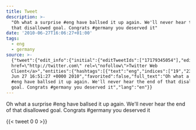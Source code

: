 ```yaml
---
title: Tweet
description: >-
  "Oh what a surprise #eng have ballsed it up again. We'll never hear the end of
  that disallowed goal. Congrats #germany you deserved it"
date: '2010-06-27T16:06:27+01:00'
tags:
  - eng
  - germany
source: >-
  {"tweet":{"edit_info":{"initial":{"editTweetIds":["17179345054"],"editableUntil":"2010-06-27T17:51:27.000Z","editsRemaining":"5","isEditEligible":true}},"retweeted":false,"source":"<a
  href=\"http://twitter.com\" rel=\"nofollow\">Twitter Web
  Client</a>","entities":{"hashtags":[{"text":"eng","indices":["19","23"]},{"text":"germany","indices":["109","117"]}],"symbols":[],"user_mentions":[],"urls":[]},"display_text_range":["0","133"],"favorite_count":"0","id_str":"17179345054","truncated":false,"retweet_count":"0","id":"17179345054","created_at":"Sun
  Jun 27 16:51:27 +0000 2010","favorited":false,"full_text":"Oh what a surprise
  #eng have ballsed it up again. We'll never hear the end of that disallowed
  goal. Congrats #germany you deserved it","lang":"en"}}
---
```

Oh what a surprise #eng have ballsed it up again. We'll never hear the end of that disallowed goal. Congrats #germany you deserved it
    
{{< tweet 0 0 >}}
    
